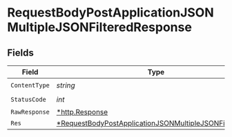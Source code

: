 # RequestBodyPostApplicationJSONMultipleJSONFilteredResponse


## Fields

| Field                                                                                                                                      | Type                                                                                                                                       | Required                                                                                                                                   | Description                                                                                                                                |
| ------------------------------------------------------------------------------------------------------------------------------------------ | ------------------------------------------------------------------------------------------------------------------------------------------ | ------------------------------------------------------------------------------------------------------------------------------------------ | ------------------------------------------------------------------------------------------------------------------------------------------ |
| `ContentType`                                                                                                                              | *string*                                                                                                                                   | :heavy_check_mark:                                                                                                                         | N/A                                                                                                                                        |
| `StatusCode`                                                                                                                               | *int*                                                                                                                                      | :heavy_check_mark:                                                                                                                         | N/A                                                                                                                                        |
| `RawResponse`                                                                                                                              | [*http.Response](https://pkg.go.dev/net/http#Response)                                                                                     | :heavy_minus_sign:                                                                                                                         | N/A                                                                                                                                        |
| `Res`                                                                                                                                      | [*RequestBodyPostApplicationJSONMultipleJSONFilteredRes](../../models/operations/requestbodypostapplicationjsonmultiplejsonfilteredres.md) | :heavy_minus_sign:                                                                                                                         | OK                                                                                                                                         |